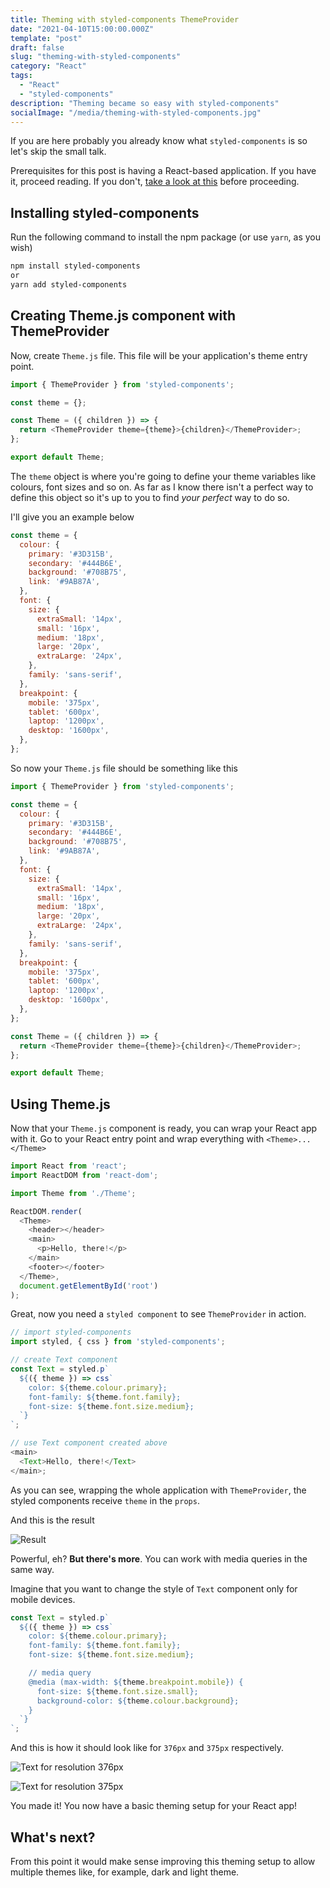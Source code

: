 ```yaml
---
title: Theming with styled-components ThemeProvider
date: "2021-04-10T15:00:00.000Z"
template: "post"
draft: false
slug: "theming-with-styled-components"
category: "React"
tags:
  - "React"
  - "styled-components"
description: "Theming became so easy with styled-components"
socialImage: "/media/theming-with-styled-components.jpg"
---
```


If you are here probably you already know what `styled-components` is so let's skip the small talk.

Prerequisites for this post is having a React-based application. If you have it, proceed reading. If you don't, [take a look at this](https://github.com/facebook/create-react-app) before proceeding.

## Installing styled-components

Run the following command to install the npm package (or use `yarn`, as you wish)

```bash
npm install styled-components
or
yarn add styled-components
```

## Creating Theme.js component with ThemeProvider

Now, create `Theme.js` file. This file will be your application's theme entry point.

```javascript
import { ThemeProvider } from 'styled-components';

const theme = {};

const Theme = ({ children }) => {
  return <ThemeProvider theme={theme}>{children}</ThemeProvider>;
};

export default Theme;
```

The `theme` object is where you're going to define your theme variables like colours, font sizes and so on. As far as I know there isn't a perfect way to define this object so it's up to you to find _your perfect_ way to do so.

I'll give you an example below

```javascript
const theme = {
  colour: {
    primary: '#3D315B',
    secondary: '#444B6E',
    background: '#708B75',
    link: '#9AB87A',
  },
  font: {
    size: {
      extraSmall: '14px',
      small: '16px',
      medium: '18px',
      large: '20px',
      extraLarge: '24px',
    },
    family: 'sans-serif',
  },
  breakpoint: {
    mobile: '375px',
    tablet: '600px',
    laptop: '1200px',
    desktop: '1600px',
  },
};
```

So now your `Theme.js` file should be something like this

```javascript
import { ThemeProvider } from 'styled-components';

const theme = {
  colour: {
    primary: '#3D315B',
    secondary: '#444B6E',
    background: '#708B75',
    link: '#9AB87A',
  },
  font: {
    size: {
      extraSmall: '14px',
      small: '16px',
      medium: '18px',
      large: '20px',
      extraLarge: '24px',
    },
    family: 'sans-serif',
  },
  breakpoint: {
    mobile: '375px',
    tablet: '600px',
    laptop: '1200px',
    desktop: '1600px',
  },
};

const Theme = ({ children }) => {
  return <ThemeProvider theme={theme}>{children}</ThemeProvider>;
};

export default Theme;
```

## Using Theme.js

Now that your `Theme.js` component is ready, you can wrap your React app with it. Go to your React entry point and wrap everything with `<Theme>...</Theme>`

```javascript
import React from 'react';
import ReactDOM from 'react-dom';

import Theme from './Theme';

ReactDOM.render(
  <Theme>
    <header></header>
    <main>
      <p>Hello, there!</p>
    </main>
    <footer></footer>
  </Theme>,
  document.getElementById('root')
);
```

Great, now you need a `styled component` to see `ThemeProvider` in action.

```javascript
// import styled-components
import styled, { css } from 'styled-components';

// create Text component
const Text = styled.p`
  ${({ theme }) => css`
    color: ${theme.colour.primary};
    font-family: ${theme.font.family};
    font-size: ${theme.font.size.medium};
  `}
`;

// use Text component created above
<main>
  <Text>Hello, there!</Text>
</main>;
```

As you can see, wrapping the whole application with `ThemeProvider`, the styled components receive `theme` in the `props`.

And this is the result

![Result](/media/Result.png)

Powerful, eh? **But there's more**. You can work with media queries in the same way.

Imagine that you want to change the style of `Text` component only for mobile devices.

```javascript
const Text = styled.p`
  ${({ theme }) => css`
    color: ${theme.colour.primary};
    font-family: ${theme.font.family};
    font-size: ${theme.font.size.medium};

    // media query
    @media (max-width: ${theme.breakpoint.mobile}) {
      font-size: ${theme.font.size.small};
      background-color: ${theme.colour.background};
    }
  `}
`;
```

And this is how it should look like for `376px` and `375px` respectively.

![Text for resolution 376px](/media/MediaQuery376px.png)

![Text for resolution 375px](/media/MediaQuery375px.png)

You made it! You now have a basic theming setup for your React app!

## What's next?

From this point it would make sense improving this theming setup to allow multiple themes like, for example, dark and light theme.